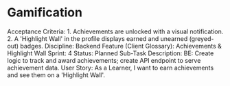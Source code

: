 # Gamification

Acceptance Criteria: 1. Achievements are unlocked with a visual notification. 2. A 'Highlight Wall' in the profile displays earned and unearned (greyed-out) badges.
Discipline: Backend
Feature (Client Glossary): Achievements & Highlight Wall
Sprint: 4
Status: Planned
Sub-Task Description: BE: Create logic to track and award achievements; create API endpoint to serve achievement data.
User Story: As a Learner, I want to earn achievements and see them on a 'Highlight Wall'.